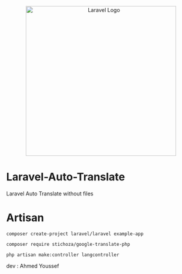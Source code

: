 <p align="center"><a href="https://laravel.com" target="_blank"><img src="https://raw.githubusercontent.com/laravel/art/master/logo-lockup/5%20SVG/2%20CMYK/1%20Full%20Color/laravel-logolockup-cmyk-red.svg" width="400" alt="Laravel Logo"></a></p>

# Laravel-Auto-Translate
Laravel Auto Translate without files 

# Artisan
```
composer create-project laravel/laravel example-app
```

```
composer require stichoza/google-translate-php

```


```
php artisan make:controller langcontroller

```



dev : Ahmed Youssef

